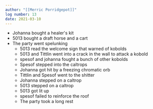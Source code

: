 ```yaml
---
author: "[[Merric Porridgepot]]"
log number: 13
date: 2021-03-10
---
```

- Johanna bought a healer's kit
- 5013 bought a draft horse and a cart
- The party went spelunking
	- 5013 read the welcome sign that warned of kobolds  
	- 5013 and Tittlin went into a crack in the wall to attack a kobold
	- spesof and johanna fought a bunch of other kobolds
	- Spesof stepped into the caltrops
	- Johanna got hit by a freezing chromatic orb
	- Tittlin and Spesof went to the shitter
	- Johanna stepped on a caltrop
	- 5013 stepped on a caltrop
	- 5013 got lit up
	- spesof failed to reinforce the roof
	- The party took a long rest